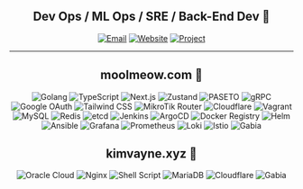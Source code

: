 <div align="center">
  
  ## Dev Ops / ML Ops / SRE / Back-End Dev 👻
  [![Email](https://img.shields.io/badge/Email-nkimtnt%40gmail.com-blue?style=flat-square&logo=gmail)](mailto:nkimtnt@gmail.com)
  [![Website](https://img.shields.io/badge/Website-kimvayne.xyz-orange?style=flat-square&logo=firefox)](https://kimvayne.xyz)
  [![Project](https://img.shields.io/badge/Project-moolmeow.com-red?style=flat-square&logo=github)](https://moolmeow.com)

</div>

---
<!-- moolmeow.com 기술 스택 -->
<div align="center">
  <h2>moolmeow.com 🐽</h2>
  
  ![Golang](https://img.shields.io/badge/Golang-00ADD8?style=flat-square&logo=go&logoColor=white)
  ![TypeScript](https://img.shields.io/badge/TypeScript-3178C6?style=flat-square&logo=typescript&logoColor=white)
  ![Next.js](https://img.shields.io/badge/Next.js-000000?style=flat-square&logo=nextdotjs&logoColor=white)
  ![Zustand](https://img.shields.io/badge/Zustand-000000?style=flat-square&logo=react&logoColor=white)
  ![PASETO](https://img.shields.io/badge/PASETO-4B275F?style=flat-square&logo=jwt&logoColor=white)
  ![gRPC](https://img.shields.io/badge/gRPC-4285F4?style=flat-square&logo=google&logoColor=white)
  ![Google OAuth](https://img.shields.io/badge/Google_OAuth-4285F4?style=flat-square&logo=google&logoColor=white)
  ![Tailwind CSS](https://img.shields.io/badge/Tailwind_CSS-38B2AC?style=flat-square&logo=tailwind-css&logoColor=white)
  ![MikroTik Router](https://img.shields.io/badge/MikroTik_Router-293239?style=flat-square&logo=mikrotik&logoColor=white)
  ![Cloudflare](https://img.shields.io/badge/Cloudflare-F38020?style=flat-square&logo=cloudflare&logoColor=white)
  ![Vagrant](https://img.shields.io/badge/Vagrant-1868F2?style=flat-square&logo=vagrant&logoColor=white)
  ![MySQL](https://img.shields.io/badge/MySQL-4479A1?style=flat-square&logo=mysql&logoColor=white)
  ![Redis](https://img.shields.io/badge/Redis-DC382D?style=flat-square&logo=redis&logoColor=white)
  ![etcd](https://img.shields.io/badge/etcd-419EDA?style=flat-square&logo=etcd&logoColor=white)
  ![Jenkins](https://img.shields.io/badge/Jenkins-D24939?style=flat-square&logo=jenkins&logoColor=white)
  ![ArgoCD](https://img.shields.io/badge/ArgoCD-EF7B4D?style=flat-square&logo=argo&logoColor=white)
  ![Docker Registry](https://img.shields.io/badge/Docker_Registry-2496ED?style=flat-square&logo=docker&logoColor=white)
  ![Helm](https://img.shields.io/badge/Helm-0F1689?style=flat-square&logo=helm&logoColor=white)
  ![Ansible](https://img.shields.io/badge/Ansible-EE0000?style=flat-square&logo=ansible&logoColor=white)
  ![Grafana](https://img.shields.io/badge/Grafana-F46800?style=flat-square&logo=grafana&logoColor=white)
  ![Prometheus](https://img.shields.io/badge/Prometheus-E6522C?style=flat-square&logo=prometheus&logoColor=white)
  ![Loki](https://img.shields.io/badge/Loki-F9BF16?style=flat-square&logo=grafana&logoColor=white)
  ![Istio](https://img.shields.io/badge/Istio-466BB0?style=flat-square&logo=istio&logoColor=white)
  ![Gabia](https://img.shields.io/badge/Gabia-184C94?style=flat-square&logo=internetexplorer&logoColor=white)
</div>


<!-- kimvayne.xyz 기술 스택 -->
<div align="center">
  <h2>kimvayne.xyz 👀</h2>
  
  ![Oracle Cloud](https://img.shields.io/badge/Oracle_Cloud-F80000?style=flat-square&logo=oracle&logoColor=white)
  ![Nginx](https://img.shields.io/badge/Nginx-009639?style=flat-square&logo=nginx&logoColor=white)
  ![Shell Script](https://img.shields.io/badge/Shell_Script-4EAA25?style=flat-square&logo=gnu-bash&logoColor=white)
  ![MariaDB](https://img.shields.io/badge/MariaDB-003545?style=flat-square&logo=mariadb&logoColor=white)
  ![Cloudflare](https://img.shields.io/badge/Cloudflare-F38020?style=flat-square&logo=cloudflare&logoColor=white)
  ![Gabia](https://img.shields.io/badge/Gabia-184C94?style=flat-square&logo=internetexplorer&logoColor=white)
</div>

